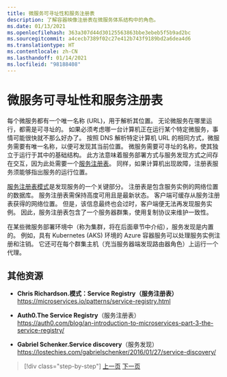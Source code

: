 ```yaml
---
title: 微服务可寻址性和服务注册表
description: 了解容器映像注册表在微服务体系结构中的角色。
ms.date: 01/13/2021
ms.openlocfilehash: 363a307d44d30125563863bbe3ebeb5f5b9ad2bc
ms.sourcegitcommit: a4cecb7389f02c27e412b743f9189bd2a6dea4d6
ms.translationtype: HT
ms.contentlocale: zh-CN
ms.lasthandoff: 01/14/2021
ms.locfileid: "98188408"
---
```

# <a name="microservices-addressability-and-the-service-registry"></a>微服务可寻址性和服务注册表

每个微服务都有一个唯一名称 (URL)，用于解析其位置。 无论微服务在哪里运行，都需是可寻址的。 如果必须考虑哪一台计算机正在运行某个特定微服务，事情可能很快就不那么好办了。 按照 DNS 解析特定计算机 URL 的相同方式，微服务需要有唯一名称，以便可发现其当前位置。 微服务需要可寻址的名称，使其独立于运行于其中的基础结构。 此方法意味着服务部署方式与服务发现方式之间存在交互，因为此处需要一个[服务注册表](https://microservices.io/patterns/service-registry.html)。 同样，如果计算机出现故障，注册表服务须能够指出服务的运行位置。

[服务注册表模式](https://microservices.io/patterns/service-registry.html)是发现服务的一个关键部分。 注册表是包含服务实例的网络位置的数据库。 服务注册表需保持高度可用且是最新状态。 客户端可缓存从服务注册表获得的网络位置。 但是，该信息最终也会过时，客户端便无法再发现服务实例。 因此，服务注册表包含了一个服务器群集，使用复制协议来维护一致性。

在某些微服务部署环境中（称为集群，将在后面章节中介绍），服务发现是内置的。 例如，具有 Kubernetes (AKS) 环境的 Azure 容器服务可以处理服务实例注册和注销。 它还可在每个群集主机（充当服务器端发现路由器角色）上运行一个代理。

## <a name="additional-resources"></a>其他资源

- **Chris Richardson.模式：Service Registry（服务注册表）**  \
  <https://microservices.io/patterns/service-registry.html>

- **Auth0.The Service Registry**（服务注册表） \
  <https://auth0.com/blog/an-introduction-to-microservices-part-3-the-service-registry/>

- **Gabriel Schenker.Service discovery**（服务发现） \
  <https://lostechies.com/gabrielschenker/2016/01/27/service-discovery/>

>[!div class="step-by-step"]
>[上一页](maintain-microservice-apis.md)
>[下一页](microservice-based-composite-ui-shape-layout.md)
